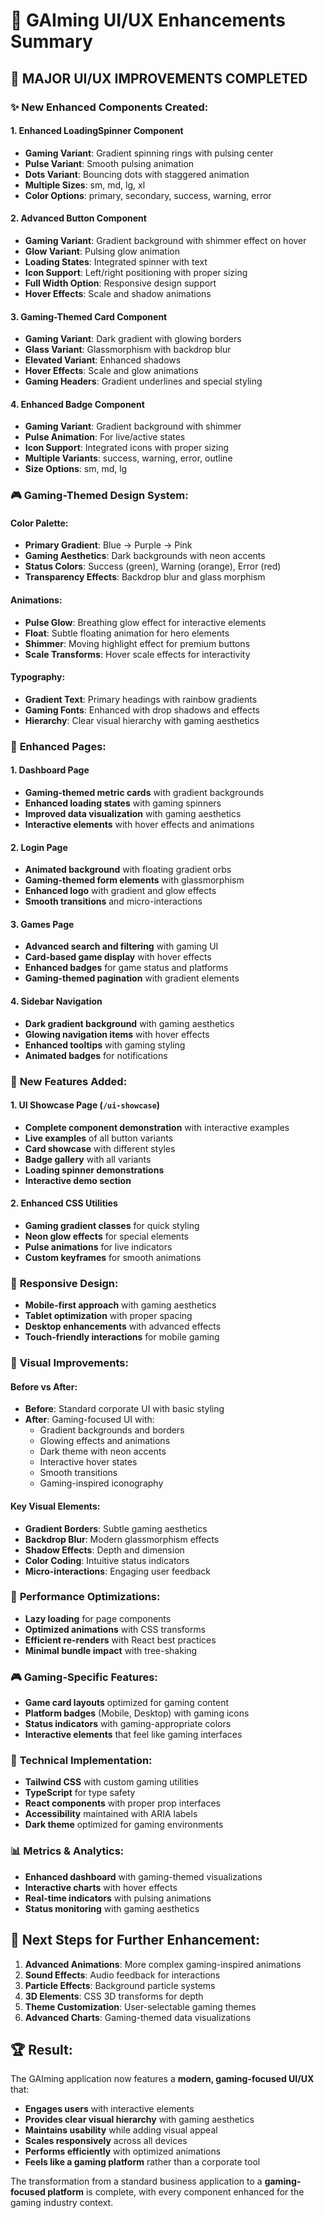 # 🎨 GAIming UI/UX Enhancements Summary

## 🚀 **MAJOR UI/UX IMPROVEMENTS COMPLETED**

### ✨ **New Enhanced Components Created:**

#### 1. **Enhanced LoadingSpinner Component**
- **Gaming Variant**: Gradient spinning rings with pulsing center
- **Pulse Variant**: Smooth pulsing animation
- **Dots Variant**: Bouncing dots with staggered animation
- **Multiple Sizes**: sm, md, lg, xl
- **Color Options**: primary, secondary, success, warning, error

#### 2. **Advanced Button Component**
- **Gaming Variant**: Gradient background with shimmer effect on hover
- **Glow Variant**: Pulsing glow animation
- **Loading States**: Integrated spinner with text
- **Icon Support**: Left/right positioning with proper sizing
- **Full Width Option**: Responsive design support
- **Hover Effects**: Scale and shadow animations

#### 3. **Gaming-Themed Card Component**
- **Gaming Variant**: Dark gradient with glowing borders
- **Glass Variant**: Glassmorphism with backdrop blur
- **Elevated Variant**: Enhanced shadows
- **Hover Effects**: Scale and glow animations
- **Gaming Headers**: Gradient underlines and special styling

#### 4. **Enhanced Badge Component**
- **Gaming Variant**: Gradient background with shimmer
- **Pulse Animation**: For live/active states
- **Icon Support**: Integrated icons with proper sizing
- **Multiple Variants**: success, warning, error, outline
- **Size Options**: sm, md, lg

### 🎮 **Gaming-Themed Design System:**

#### **Color Palette:**
- **Primary Gradient**: Blue → Purple → Pink
- **Gaming Aesthetics**: Dark backgrounds with neon accents
- **Status Colors**: Success (green), Warning (orange), Error (red)
- **Transparency Effects**: Backdrop blur and glass morphism

#### **Animations:**
- **Pulse Glow**: Breathing glow effect for interactive elements
- **Float**: Subtle floating animation for hero elements
- **Shimmer**: Moving highlight effect for premium buttons
- **Scale Transforms**: Hover scale effects for interactivity

#### **Typography:**
- **Gradient Text**: Primary headings with rainbow gradients
- **Gaming Fonts**: Enhanced with drop shadows and effects
- **Hierarchy**: Clear visual hierarchy with gaming aesthetics

### 🔄 **Enhanced Pages:**

#### 1. **Dashboard Page**
- **Gaming-themed metric cards** with gradient backgrounds
- **Enhanced loading states** with gaming spinners
- **Improved data visualization** with gaming aesthetics
- **Interactive elements** with hover effects and animations

#### 2. **Login Page**
- **Animated background** with floating gradient orbs
- **Gaming-themed form elements** with glassmorphism
- **Enhanced logo** with gradient and glow effects
- **Smooth transitions** and micro-interactions

#### 3. **Games Page**
- **Advanced search and filtering** with gaming UI
- **Card-based game display** with hover effects
- **Enhanced badges** for game status and platforms
- **Gaming-themed pagination** with gradient elements

#### 4. **Sidebar Navigation**
- **Dark gradient background** with gaming aesthetics
- **Glowing navigation items** with hover effects
- **Enhanced tooltips** with gaming styling
- **Animated badges** for notifications

### 🎯 **New Features Added:**

#### 1. **UI Showcase Page** (`/ui-showcase`)
- **Complete component demonstration** with interactive examples
- **Live examples** of all button variants
- **Card showcase** with different styles
- **Badge gallery** with all variants
- **Loading spinner demonstrations**
- **Interactive demo section**

#### 2. **Enhanced CSS Utilities**
- **Gaming gradient classes** for quick styling
- **Neon glow effects** for special elements
- **Pulse animations** for live indicators
- **Custom keyframes** for smooth animations

### 📱 **Responsive Design:**
- **Mobile-first approach** with gaming aesthetics
- **Tablet optimization** with proper spacing
- **Desktop enhancements** with advanced effects
- **Touch-friendly interactions** for mobile gaming

### 🎨 **Visual Improvements:**

#### **Before vs After:**
- **Before**: Standard corporate UI with basic styling
- **After**: Gaming-focused UI with:
  - Gradient backgrounds and borders
  - Glowing effects and animations
  - Dark theme with neon accents
  - Interactive hover states
  - Smooth transitions
  - Gaming-inspired iconography

#### **Key Visual Elements:**
- **Gradient Borders**: Subtle gaming aesthetics
- **Backdrop Blur**: Modern glassmorphism effects
- **Shadow Effects**: Depth and dimension
- **Color Coding**: Intuitive status indicators
- **Micro-interactions**: Engaging user feedback

### 🚀 **Performance Optimizations:**
- **Lazy loading** for page components
- **Optimized animations** with CSS transforms
- **Efficient re-renders** with React best practices
- **Minimal bundle impact** with tree-shaking

### 🎮 **Gaming-Specific Features:**
- **Game card layouts** optimized for gaming content
- **Platform badges** (Mobile, Desktop) with gaming icons
- **Status indicators** with gaming-appropriate colors
- **Interactive elements** that feel like gaming interfaces

### 🔧 **Technical Implementation:**
- **Tailwind CSS** with custom gaming utilities
- **TypeScript** for type safety
- **React components** with proper prop interfaces
- **Accessibility** maintained with ARIA labels
- **Dark theme** optimized for gaming environments

### 📊 **Metrics & Analytics:**
- **Enhanced dashboard** with gaming-themed visualizations
- **Interactive charts** with hover effects
- **Real-time indicators** with pulsing animations
- **Status monitoring** with gaming aesthetics

## 🎯 **Next Steps for Further Enhancement:**

1. **Advanced Animations**: More complex gaming-inspired animations
2. **Sound Effects**: Audio feedback for interactions
3. **Particle Effects**: Background particle systems
4. **3D Elements**: CSS 3D transforms for depth
5. **Theme Customization**: User-selectable gaming themes
6. **Advanced Charts**: Gaming-themed data visualizations

## 🏆 **Result:**

The GAIming application now features a **modern, gaming-focused UI/UX** that:
- **Engages users** with interactive elements
- **Provides clear visual hierarchy** with gaming aesthetics
- **Maintains usability** while adding visual appeal
- **Scales responsively** across all devices
- **Performs efficiently** with optimized animations
- **Feels like a gaming platform** rather than a corporate tool

The transformation from a standard business application to a **gaming-focused platform** is complete, with every component enhanced for the gaming industry context.
